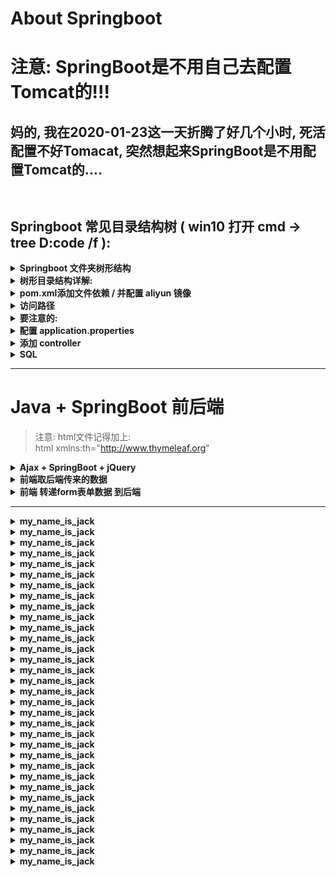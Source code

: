 # About Springboot
# 注意: SpringBoot是不用自己去配置Tomcat的!!!
## 妈的, 我在2020-01-23这一天折腾了好几个小时, 死活配置不好Tomacat, 突然想起来SpringBoot是不用配置Tomcat的....

```  


```


## Springboot 常见目录结构树 ( win10 打开 cmd -> tree D:code  /f ):
<details>
<summary><b> Springboot 文件夹树形结构 </b></summary>

```  

├─demo-2
│  │  pom.xml
│  │
│  └─src
│      ├─main
│      │  ├─java
│      │  │  └─com
│      │  │      └─example
│      │  │          └─demo
│      │  │              │  DemoApplication.java
│      │  │              │
│      │  │              ├─bean
│      │  │              │      Major.java
│      │  │              │      Student.java
│      │  │              │      User.java
│      │  │              │
│      │  │              ├─controller
│      │  │              │      MajorController.java
│      │  │              │      StudentController.java
│      │  │              │      UserLoginController.java
│      │  │              │
│      │  │              ├─dao
│      │  │              │      MajorDao.java
│      │  │              │      StudentDao.java
│      │  │              │      UserLoginDao.java
│      │  │              │
│      │  │              └─service
│      │  │                  │  MajorService.java
│      │  │                  │  StudentService.java
│      │  │                  │  UserLoginService.java
│      │  │                  │
│      │  │                  └─impl
│      │  │                          MajorImpl.java
│      │  │                          StudentImpl.java
│      │  │                          UserLoginImpl.java
│      │  │
│      │  └─resources
│      │          application.properties
│      │
│      └─test
│          └─java
│              └─com
│                  └─example
│                      └─demo
│                              DemoApplicationTests.java





├─spring-boot-web-thymeleaf
│  │  pom.xml
│  │
│  └─src
│      ├─main
│      │  ├─java
│      │  │  └─demo
│      │  │      └─springboot
│      │  │          │  WebApplication.java
│      │  │          │
│      │  │          ├─domain
│      │  │          │      Book.java
│      │  │          │
│      │  │          ├─service
│      │  │          │  │  BookService.java
│      │  │          │  │
│      │  │          │  └─impl
│      │  │          │          BookServiceImpl.java
│      │  │          │
│      │  │          └─web
│      │  │                  BookController.java
│      │  │
│      │  └─resources
│      │      │  application.properties
│      │      │
│      │      ├─static
│      │      │  ├─css
│      │      │  │      default.css
│      │      │  │
│      │      │  └─images
│      │      │          favicon.ico
│      │      │
│      │      └─templates
│      │              bookForm.html
│      │              bookList.html
│      │
│      └─test
│          └─java
│              └─demo
│                  └─springboot
│                          WebApplicationTests.java


```
</details>







<details>
<summary><b>树形目录结构详解: </b></summary>

```  


├─demo-2
│  │  pom.xml
│  │
│  └─src
│      ├─main
│      │  ├─java
│      │  │  └─com
│      │  │      └─example
│      │  │          └─demo
│      │  │              │  DemoApplication.java   [启动类 run ]
                                        public static void main(String[] args) {
                                                SpringApplication.run(DemoApplication.class, args);
                                        }
│      │  │              │
│      │  │              ├─bean   [bean类(也叫Entity)]
│      │  │              │      User.java
                                            private int user_id;
                                            private String user_name;
                                            private String password;

                                            public User(){}

                                            public User(String user_name, String password) {
                                                this.user_name = user_name;
                                                this.password = password;
                                            }      
│      │  │              │
│      │  │              ├─controller   [ controller 控制类]
│      │  │              │      StudentController.java
                                          @GetMapping("/getAll")
                                          public List<Student> getAll(){
                                              return studentService.findAll();
                                          }

                                          @GetMapping("/get/{name}")
                                          public Student getByName(@PathVariable String name){
                                              return studentService.searchByName(name);
                                          }
│      │  │              │
│      │  │              ├─dao   [dao类 与数据库互动]
│      │  │              │      StudentDao.java
                                    @Query("select s from Student s where s.stu_name=?1")
                                    Student searchByName(String name);
│      │  │              │
│      │  │              └─service   [service类]
│      │  │                  │  StudentService.java
                                    public interface StudentService {
                                            //根据姓名查找
                                            Student searchByName(String name);  
                                    }
│      │  │                  │
│      │  │                  └─impl   [实现类]
│      │  │                         StudentImpl.java
                                        @Autowired
                                        StudentDao studentDao;

                                        @Override
                                        public Student searchByName(String name) {
                                            return studentDao.searchByName(name);
                                        }    
│      │  │
│      │  └─resources   [资源文件夹]
│      │       application.properties   [配置文件]
                            spring.datasource.url=jdbc:mysql://localhost:3306/mysql?serverTimezone=UTC&useUnicode=true&characterEncoding=utf-8&useSSL=false
                            spring.datasource.username=root
                            spring.datasource.password=root

                            spring.datasource.driver-class-name=com.mysql.jdbc.Driver
                            spring.jpa.properties.hibernate.hbm2ddl.auto=none
│      │      ├─static   [静态文件 css js pic等]
│      │      │  ├─css
│      │      │  │      default.css
│      │      │  │
│      │      │  └─images
│      │      │          favicon.ico
│      │      │
│      │      └─templates   [html]
│      │              bookForm.html
│      │              bookList.html                            
│      │
│      └─test
│          └─java
│              └─com
│                  └─example
│                      └─demo
│                              DemoApplicationTests.java



```
</details>










<details>
<summary><b>pom.xml添加文件依赖 / 并配置 aliyun 镜像</b></summary>

```  	

    <parent>
        <groupId>org.springframework.boot</groupId>
        <artifactId>spring-boot-starter-parent</artifactId>
        <version>2.2.4.RELEASE</version>
        <relativePath/> <!-- lookup parent from repository -->
    </parent>



    <groupId>YXB__YXB__YXB</groupId>
    <artifactId>translate</artifactId>
    <version>2.2.4.RELEASE</version>







    <dependencies>

        <!--               Spring 家族                      -->
        <dependency>
            <groupId>org.springframework.boot</groupId>
            <artifactId>spring-boot-starter-web</artifactId>
        </dependency>

        <dependency>
            <groupId>org.mybatis.spring.boot</groupId>
            <artifactId>mybatis-spring-boot-starter</artifactId>
            <version>2.1.1</version>
        </dependency>

        <dependency>
            <groupId>org.springframework.boot</groupId>
            <artifactId>spring-boot-starter-thymeleaf</artifactId>
        </dependency>        

        <dependency>
            <groupId>org.springframework.boot</groupId>
            <artifactId>spring-boot-starter-test</artifactId>
            <scope>test</scope>
            <exclusions>
                <exclusion>
                    <groupId>org.junit.vintage</groupId>
                    <artifactId>junit-vintage-engine</artifactId>
                </exclusion>
            </exclusions>
        </dependency>






        <!--                      other                           -->
        <dependency>
            <groupId>org.apache.httpcomponents</groupId>
            <artifactId>httpclient</artifactId>
            <version>4.5.5</version>
        </dependency>

        <!-- https://mvnrepository.com/artifact/javazoom/jlayer -->
        <dependency>
            <groupId>javazoom</groupId>
            <artifactId>jlayer</artifactId>
            <version>1.0.1</version>
        </dependency>

        <dependency>
            <groupId>com.h2database</groupId>
            <artifactId>h2</artifactId>
            <scope>runtime</scope>
        </dependency>

        <dependency>
            <groupId>com.fasterxml.jackson.core</groupId>
            <artifactId>jackson-databind</artifactId>
            <version>2.9.5</version>
        </dependency>

        <dependency>
            <groupId>org.mybatis</groupId>
            <artifactId>mybatis</artifactId>
            <version>3.4.5</version>
        </dependency>

        <dependency>
            <groupId>junit</groupId>
            <artifactId>junit</artifactId>
            <version>4.11</version>
        </dependency>

        <dependency>
            <groupId>mysql</groupId>
            <artifactId>mysql-connector-java</artifactId>
            <version>8.0.12</version>
        </dependency>

        <dependency>
            <groupId>org.apache.logging.log4j</groupId>
            <artifactId>log4j-core</artifactId>
            <version>2.8.2</version>
        </dependency>

        <dependency>
            <groupId>org.jsoup</groupId>
            <artifactId>jsoup</artifactId>
            <version>1.10.2</version>
        </dependency>

        <dependency>
            <groupId>com.google.code.gson</groupId>
            <artifactId>gson</artifactId>
            <version>2.8.1</version>
        </dependency>

    </dependencies>





    <repositories>

        <repository>
            <id>aliyun</id>
            <name>aliyun</name>
            <url>http://maven.aliyun.com/nexus/content/groups/public</url>
        </repository>

    </repositories>





    <build>
        <plugins>
            <plugin>
                <groupId>org.springframework.boot</groupId>
                <artifactId>spring-boot-maven-plugin</artifactId>
            </plugin>
        </plugins>
    </build>

```
</details>






















<details>
<summary><b>访问路径</b></summary>

```  
静态资源一定要放在 src\main\resources\static 下面, 不要没办法访问

而且一定要 重启 springBoot 服务器 , 不然静态资源没办法更新 ( 在idea下快捷键是: Ctrl + F5 )

配置文件:
application.properties:
spring.mvc.static-path-pattern=/**

html引用:
<script src="/Remember_words/Last_Next_Words.js"></script>

src\main\resources\static\Remember_words\Last_Next_Words.js



@Controller
@RequestMapping(value="/Collected_word")
public class Collected_word {
    
    @RequestMapping(value="/index", method= RequestMethod.GET)
    public String index(){                                --> 单纯的网页跳转, 就不要有任何的参数
        return "/Collected_word/Collected_word.html";
    }
}



```
</details>



















<details>
<summary><b>要注意的:</b></summary>

```  

注意:   在 Controller 里面注入 POJO 的时候
        有几个 POJO , 就在上面写几个 @Autowired
        不然会注入失败

@Controller
@RequestMapping(value="/Remember_word_Controller")
public class Remember_words_Controller {

    @Autowired
    private Dao dao;

    @Autowired
    private PhraseDao phraseDao;

```
</details>







<details>
<summary><b>配置 application.properties</b></summary>

```  
server.port=8082

server.tomcat.uri-encoding=UTF-8

spring.datasource.driver-class-name=com.mysql.cj.jdbc.Driver
spring.datasource.url=jdbc:mysql://localhost:3306/english_word?useUnicode=true&characterEncoding=UTF-8&serverTimezone=UTC
spring.datasource.username=root
spring.datasource.password=root

spring.mvc.static-path-pattern=/static/**

# 开发时关闭缓存,不然没法看到实时页面
spring.thymeleaf.cache=false
```
</details>







<details>
<summary><b>添加 controller</b></summary>

```  
import org.springframework.stereotype.Controller;
import org.springframework.ui.Model;
import org.springframework.web.bind.annotation.RequestMapping;
import org.springframework.web.bind.annotation.RequestMethod;
/**
 *  index
 */
@Controller
public class index_controller {
    @RequestMapping(value="/", method= RequestMethod.GET)
    public String index(Model model){

        System.out.println("index");

//        String path = "src/main/java/com/hehe/Article/";
//
//        model.addAttribute("result" , path);

        return "index";
    }
}
```
</details>








<details>
<summary><b>SQL</b></summary>

```  

    像这种, 返回的是一个集合(list 接收返回的数据)
    @Select("SELECT * FROM words_warehouse")
    List<Words_Warehouse> getAll();


    像这种, 返回的只是一个 Java 对象
    @Select("SELECT * FROM words_warehouse WHERE word = #{word}")
    Words_Warehouse getOne(String word);

    改 返回一个 int 数据, 意思是, 修改成功了 X 条
    @Update(" UPDATE `words_warehouse` SET `status`='very_familiar_with' WHERE word= #{english_word};")
    int really_remember(String english_word);

    增
    @Insert("INSERT INTO words_warehouse(words_warehousename) VALUES(#{words_warehouseName})")
    void insert(Words_Warehouse words_warehouse);

    删
    @Delete("DELETE FROM words_warehouse WHERE word =#{word}")
    void delete(Integer word);

```
</details>























































































---
# Java + SpringBoot 前后端
> 注意:  html文件记得加上:   
> html xmlns:th="http://www.thymeleaf.org"

<details>
<summary><b> Ajax + SpringBoot + jQuery </b></summary>

```  

jQuery 中 Ajax 中 dataType 有哪些类型

”xml”: 返回 XML 文档，可用 jQuery 处理
”html”: 返回纯文本 HTML 信息；包含的 script 标签会在插入 dom 时执行
”script”:  返回纯文本 JavaScript 代码。不会自动缓存结果。除非设置了 “cache” 参数。
            注意：在远程请求时(不在同一个域下)，所有 POST 请求都将转为 GET 请求。（因为将使用 DOM 的 script标签来加载）
”json”: 返回 JSON 数据 
”jsonp”: JSONP 格式。使用 JSONP 形式调用函数时，如 “myurl?callback=?” jQuery 将自动替换 ? 为正确的函数名，以执行回调函数
”text”: 返回纯文本字符串



               前端 Ajax
//params.XX必须与 Spring Mvc controller中的参数名称一致 , 否则在controller中使用@RequestParam绑定
var params = {};
params.Familiar = "YXB----YXB---YXB...";

$.ajax({
    async:false,
    type: "POST",
    url: "/Make_word_Familiar/index",         // 路径
    data:params,
    dataType:"json",
    success:function(data){
            alert(data.result);
            params = data;
    },
    error:function(data){
        // alert(data.result);
    }
});
return params;    
需要把 data 赋值给 params, 再去返回值, 不然直接 return data 是没有作用的



                后端 Java
@Controller
@RequestMapping(value="/Make_word_Familiar")
public class Make_word_Familiar {
    
    // 注入 Dao 层
    @Autowired
    private PhraseDao phraseDao;

    @RequestMapping(value="/index", method= RequestMethod.POST)
    @ResponseBody           //此注解不能省略 否则ajax无法接受返回值
    public void update(String Familiar){            --> 必须和上面的 params.Familiar 保持一致, 不然没办法取值
        System.out.println(Familiar);
    }
}


=====================================================================================================   

    @RequestMapping(value="/Get_Random_phrase", method= RequestMethod.GET)
    @ResponseBody           //此注解不能省略 否则ajax无法接受返回值
    public List<Phrase> Get_Random_phrase(Model model) {
        List<Phrase> result =  phraseDao.get_Phrase_Random();
        model.addAttribute("result" , result);
        return result;
    }


```
</details>













<details>
<summary><b> 前端取后端传来的数据 </b></summary>

```  

后端
@Controller
@RequestMapping(value="/Collected_word")
public class Collected_word {

    @RequestMapping(value="/index", method= RequestMethod.GET)
    public String index(Model model){
        List<Tb_word> tb_words = otherDao.Get_Collected_word();
        model.addAttribute("result" , tb_words);
        return "/Collected_word/Collected_word.html";
    }
}

在 thymeleaf 中使用 JavaScript 获取后台传到前台的值
    <script th:inline="javascript">
        var results = [[${result}]];
        console.log(results);
    </script>



html循环遍历的方式:
    <li th:each="result : ${result}">
        <h3><a target="_blank"  th:href="@{/English_Article_Controller/Read_Article/(file_name=${result})}"  th:text="${result}" style="color: #5FB878; "></a></h3>
        <!--<button class="btn" th:onlick="'getName(\''+${person.name}+'\');'">获得名字</button>-->
    </li>




简单取值:
后端:
    @GetMapping("/message")
    public String getMessage(Model model){
        model.addAttribute("message","This is your message");
        return "index";
    }

前端:    
    <p th:text="#{message}">default message</p>









jQuery方式 ( thymeleaf ???   )
    <table>
        <tr th:each="user, interStat : ${result}">
            <td th:text="${interStat.index}"></td>
            <td th:text="${user.id}"></td>
            <td th:text="${user.name}"></td>
            <td th:text="${user.phone}"></td>
        </tr>
    </table>    
    ps:
        interStat  系统自带


```
</details>












<details>
<summary><b> 前端 转递form表单数据 到后端 </b></summary>

```  

前端
    <form action="/file/test3" method="GET">
        <input type="text" class="form-control" placeholder="Text input" name="username">
        <input class="btn btn-danger" type="submit" value="提交"/>
        <input type="reset" value="重置"/>
    </form>


后端
    @Controller
    @RequestMapping(value="/file")
    public class Article_list_Controller {

        @ResponseBody
        @RequestMapping(value="/test3",method=RequestMethod.GET)
        public String add(HttpServletRequest request, HttpServletResponse response){

            System.err.println("asdasdasdasdasdasdasdasdasdasdasdasdasdasda");

            System.err.println(request.getParameter("username"));

            return null;
        }    

```
</details>
















































---


<details>
<summary><b>my_name_is_jack</b></summary>

```  

```
</details>





<details>
<summary><b>my_name_is_jack</b></summary>

```  

```
</details>





<details>
<summary><b>my_name_is_jack</b></summary>

```  

```
</details>





<details>
<summary><b>my_name_is_jack</b></summary>

```  

```
</details>





<details>
<summary><b>my_name_is_jack</b></summary>

```  

```
</details>





<details>
<summary><b>my_name_is_jack</b></summary>

```  

```
</details>





<details>
<summary><b>my_name_is_jack</b></summary>

```  

```
</details>





<details>
<summary><b>my_name_is_jack</b></summary>

```  

```
</details>





<details>
<summary><b>my_name_is_jack</b></summary>

```  

```
</details>





<details>
<summary><b>my_name_is_jack</b></summary>

```  

```
</details>





<details>
<summary><b>my_name_is_jack</b></summary>

```  

```
</details>





<details>
<summary><b>my_name_is_jack</b></summary>

```  

```
</details>





<details>
<summary><b>my_name_is_jack</b></summary>

```  

```
</details>





<details>
<summary><b>my_name_is_jack</b></summary>

```  

```
</details>





<details>
<summary><b>my_name_is_jack</b></summary>

```  

```
</details>





<details>
<summary><b>my_name_is_jack</b></summary>

```  

```
</details>





<details>
<summary><b>my_name_is_jack</b></summary>

```  

```
</details>





<details>
<summary><b>my_name_is_jack</b></summary>

```  

```
</details>





<details>
<summary><b>my_name_is_jack</b></summary>

```  

```
</details>





<details>
<summary><b>my_name_is_jack</b></summary>

```  

```
</details>





<details>
<summary><b>my_name_is_jack</b></summary>

```  

```
</details>





<details>
<summary><b>my_name_is_jack</b></summary>

```  

```
</details>





<details>
<summary><b>my_name_is_jack</b></summary>

```  

```
</details>





<details>
<summary><b>my_name_is_jack</b></summary>

```  

```
</details>





<details>
<summary><b>my_name_is_jack</b></summary>

```  

```
</details>





<details>
<summary><b>my_name_is_jack</b></summary>

```  

```
</details>





<details>
<summary><b>my_name_is_jack</b></summary>

```  

```
</details>





<details>
<summary><b>my_name_is_jack</b></summary>

```  

```
</details>





<details>
<summary><b>my_name_is_jack</b></summary>

```  

```
</details>





<details>
<summary><b>my_name_is_jack</b></summary>

```  

```
</details>





<details>
<summary><b>my_name_is_jack</b></summary>

```  

```
</details>





<details>
<summary><b>my_name_is_jack</b></summary>

```  

```
</details>





<details>
<summary><b>my_name_is_jack</b></summary>

```  

```
</details>








































